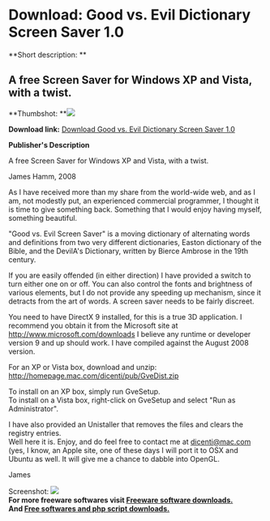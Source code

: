 # Download: Good vs. Evil Dictionary Screen Saver 1.0

**Short description: **

## A free Screen Saver for Windows XP and Vista, with a twist.

  
**Thumbshot: **![](http://www.freewarefiles.com/screenshot/goodvsevilsvr_md.jpg)   
  
**Download link:** [Download Good vs. Evil Dictionary Screen Saver 1.0](http://freesoftwares.boysofts.com/Good-Vs-Evil-Dictionary-Screen-Saver_program_44875.html)  
  

**Publisher's Description**  
  

A free Screen Saver for Windows XP and Vista, with a twist.

James Hamm, 2008

As I have received more than my share from the world-wide web, and as I am,
not modestly put, an experienced commercial programmer, I thought it is time
to give something back. Something that I would enjoy having myself, something
beautiful.

"Good vs. Evil Screen Saver" is a moving dictionary of alternating words and
definitions from two very different dictionaries, Easton dictionary of the
Bible, and the DevilA's Dictionary, written by Bierce Ambrose in the 19th
century.

If you are easily offended (in either direction) I have provided a switch to
turn either one on or off. You can also control the fonts and brightness of
various elements, but I do not provide any speeding up mechanism, since it
detracts from the art of words. A screen saver needs to be fairly discreet.

You need to have DirectX 9 installed, for this is a true 3D application. I
recommend you obtain it from the Microsoft site at
http://www.microsoft.com/downloads I believe any runtime or developer version
9 and up should work. I have compiled against the August 2008 version.

For an XP or Vista box, download and unzip:  
http://homepage.mac.com/dicenti/pub/GveDist.zip

To install on an XP box, simply run GveSetup.  
To install on a Vista box, right-click on GveSetup and select "Run as
Administrator".

I have also provided an Unistaller that removes the files and clears the
registry entries.  
Well here it is. Enjoy, and do feel free to contact me at dicenti@mac.com
(yes, I know, an Apple site, one of these days I will port it to OSX and
Ubuntu as well. It will give me a chance to dabble into OpenGL.

James

  
  
Screenshot: ![](http://www.freewarefiles.com/screenshot/goodvsevilsvr.jpg)  
**For more freeware softwares visit [Freeware software downloads.](http://freesoftwares.boysofts.com/)**   
**And [Free softwares and php script downloads.](http://www.boysofts.com/)**

